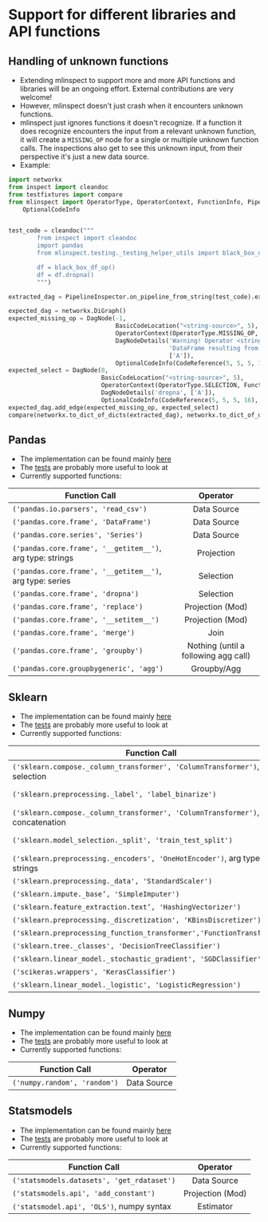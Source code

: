 # Support for different libraries and API functions

## Handling of unknown functions
* Extending mlinspect to support more and more API functions and libraries will be an ongoing effort. External contributions are very welcome!
* However, mlinspect doesn't just crash when it encounters unknown functions.
* mlinspect just ignores functions it doesn't recognize. If a function it does recognize encounters the input from a relevant unknown function, it will create a `MISSING_OP` node for a single or multiple unknown function calls. The inspections also get to see this unknown input, from their perspective it's just a new data source.
* Example:
```python
import networkx
from inspect import cleandoc
from testfixtures import compare
from mlinspect import OperatorType, OperatorContext, FunctionInfo, PipelineInspector, CodeReference, DagNode, BasicCodeLocation, DagNodeDetails, \
    OptionalCodeInfo


test_code = cleandoc("""
        from inspect import cleandoc
        import pandas
        from mlinspect.testing._testing_helper_utils import black_box_df_op

        df = black_box_df_op()
        df = df.dropna()
        """)

extracted_dag = PipelineInspector.on_pipeline_from_string(test_code).execute().dag

expected_dag = networkx.DiGraph()
expected_missing_op = DagNode(-1,
                              BasicCodeLocation("<string-source>", 5),
                              OperatorContext(OperatorType.MISSING_OP, None),
                              DagNodeDetails('Warning! Operator <string-source>:5 (df.dropna()) encountered a '
                                             'DataFrame resulting from an operation without mlinspect support!',
                                             ['A']),
                              OptionalCodeInfo(CodeReference(5, 5, 5, 16), 'df.dropna()'))
expected_select = DagNode(0,
                          BasicCodeLocation("<string-source>", 5),
                          OperatorContext(OperatorType.SELECTION, FunctionInfo('pandas.core.frame', 'dropna')),
                          DagNodeDetails('dropna', ['A']),
                          OptionalCodeInfo(CodeReference(5, 5, 5, 16), 'df.dropna()'))
expected_dag.add_edge(expected_missing_op, expected_select)
compare(networkx.to_dict_of_dicts(extracted_dag), networkx.to_dict_of_dicts(expected_dag))
```

## Pandas
* The implementation can be found mainly [here](./_patch_pandas.py)
* The [tests](../../test/monkeypatching/test_patch_pandas.py) are probably more useful to look at
* Currently supported functions:

| Function Call        | Operator
| ------------- |:-------------:|
| `('pandas.io.parsers', 'read_csv')`      | Data Source |
| `('pandas.core.frame', 'DataFrame')`      | Data Source      |
| `('pandas.core.series', 'Series')`      | Data Source      |
| `('pandas.core.frame', '__getitem__')`, arg type: strings | Projection|
| `('pandas.core.frame', '__getitem__')`, arg type: series | Selection |
| `('pandas.core.frame', 'dropna')` | Selection      |
| `('pandas.core.frame', 'replace')` | Projection (Mod)      |
| `('pandas.core.frame', '__setitem__')` | Projection (Mod)      |
| `('pandas.core.frame', 'merge')` | Join      |
| `('pandas.core.frame', 'groupby')` | Nothing (until a following agg call)     |
| `('pandas.core.groupbygeneric', 'agg')` | Groupby/Agg      |

## Sklearn
* The implementation can be found mainly [here](./_patch_sklearn.py)
* The [tests](../../test/monkeypatching/test_patch_sklearn.py) are probably more useful to look at
* Currently supported functions:

| Function Call                                                                    | Operator
|----------------------------------------------------------------------------------|:-------------:|
| `('sklearn.compose._column_transformer', 'ColumnTransformer')`, column selection | Projection |
| `('sklearn.preprocessing._label', 'label_binarize')`                             | Projection (Mod)      |
| `('sklearn.compose._column_transformer', 'ColumnTransformer')`, concatenation    | Concatenation      |
| `('sklearn.model_selection._split', 'train_test_split')`                         | Split (Train/Test)
| `('sklearn.preprocessing._encoders', 'OneHotEncoder')`, arg type: strings        | Transformer |
| `('sklearn.preprocessing._data', 'StandardScaler')`                              | Transformer      |
| `('sklearn.impute._base’, 'SimpleImputer')`                                      | Transformer      |
| `('sklearn.feature_extraction.text’, 'HashingVectorizer')`                       | Transformer      |
| `('sklearn.preprocessing._discretization', 'KBinsDiscretizer')`                  | Transformer      |
| `('sklearn.preprocessing_function_transformer','FunctionTransformer')`           | Transformer      |
| `('sklearn.tree._classes', 'DecisionTreeClassifier')`                            | Estimator      |
| `('sklearn.linear_model._stochastic_gradient', 'SGDClassifier')`                 | Estimator      |
| `('scikeras.wrappers', 'KerasClassifier')`                                       | Estimator      |
| `('sklearn.linear_model._logistic', 'LogisticRegression')`                       | Estimator      |


## Numpy
* The implementation can be found mainly [here](./_patch_numpy.py)
* The [tests](../../test/monkeypatching/test_patch_numpy.py) are probably more useful to look at
* Currently supported functions:

| Function Call        | Operator
| ------------- |:-------------:|
| `('numpy.random', 'random')`      | Data Source |

## Statsmodels
* The implementation can be found mainly [here](./_patch_statsmodels.py)
* The [tests](../../test/monkeypatching/test_patch_statsmodels.py) are probably more useful to look at
* Currently supported functions:

| Function Call        | Operator
| ------------- |:-------------:|
| `('statsmodels.datasets', 'get_rdataset')`      | Data Source |
| `('statsmodels.api', 'add_constant')`      | Projection (Mod) |
| `('statsmodel.api', 'OLS')`, numpy syntax      | Estimator |
